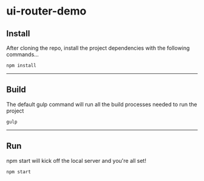 # ui-router-demo

## Install ##

After cloning the repo, install the project dependencies with the following commands...

    npm install

---

## Build

The default gulp command will run all the build processes needed to run the project

    gulp

---

## Run

npm start will kick off the local server and you're all set!

    npm start